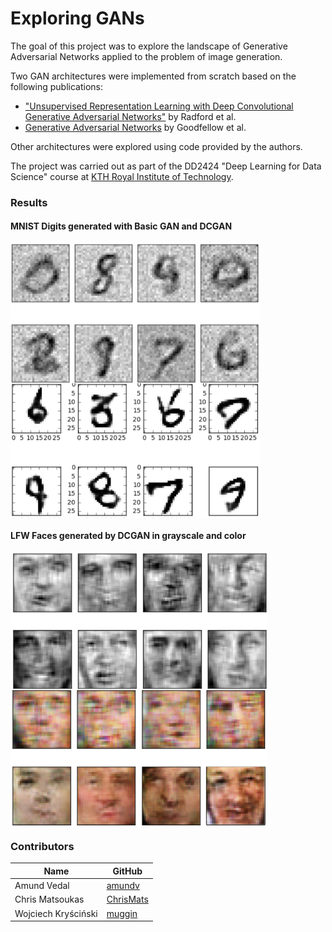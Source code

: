 # Exploring GANs
The goal of this project was to explore the landscape of Generative Adversarial Networks applied to the problem of image generation. 

Two GAN architectures were implemented from scratch based on the following publications:
- ["Unsupervised Representation Learning with Deep Convolutional Generative Adversarial Networks"](https://arxiv.org/abs/1511.06434) by Radford et al.
- [Generative Adversarial Networks](https://arxiv.org/abs/1406.2661) by Goodfellow et al.

Other architectures were explored using code provided by the authors.


The project was carried out as part of the DD2424 "Deep Learning for Data Science" course at [KTH Royal Institute of Technology](http://kth.se).

### Results
#### MNIST Digits generated with Basic GAN and DCGAN
<div>
<img align="center" src="/imgs/ss1.png" width=400>
<img align="center" src="/imgs/ss2.png" width=400>
</div>

#### LFW Faces generated by DCGAN in grayscale and color
<div>
<img align="center" src="/imgs/ss3.png" width=410>
<img align="center" src="/imgs/ss5.png" width=410>
</div>

### Contributors
Name | GitHub
------------ | -------------
Amund Vedal | [amundv](https://github.com/amundv)
Chris Matsoukas | [ChrisMats](https://github.com/ChrisMats)
Wojciech Kryściński | [muggin](https://github.com/muggin/)
